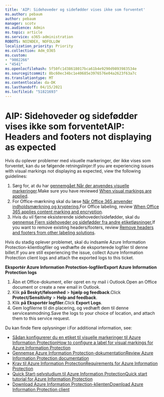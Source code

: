 ```yaml
---
title: 'AIP: Sidehoveder og sidefødder vises ikke som forventet'
ms.author: pebaum
author: pebaum
manager: scotv
ms.audience: Admin
ms.topic: article
ms.service: o365-administration
ROBOTS: NOINDEX, NOFOLLOW
localization_priority: Priority
ms.collection: Adm_O365
ms.custom:
- "9002266"
- "4541"
ms.openlocfilehash: 5f50fc1d38618017bca61b4e9290d9893983534e
ms.sourcegitcommit: 8bc60ec34bc1e40685e3976576e04a2623f63a7c
ms.translationtype: MT
ms.contentlocale: da-DK
ms.lasthandoff: 04/15/2021
ms.locfileid: "51821693"
---
```

# <a name="aip-headers-and-footers-not-displaying-as-expected"></a><span data-ttu-id="84afd-102">AIP: Sidehoveder og sidefødder vises ikke som forventet</span><span class="sxs-lookup"><span data-stu-id="84afd-102">AIP: Headers and footers not displaying as expected</span></span>

<span data-ttu-id="84afd-103">Hvis du oplever problemer med visuelle markeringer, der ikke vises som forventet, kan du se følgende retningslinjer:</span><span class="sxs-lookup"><span data-stu-id="84afd-103">If you are experiencing issues with visual markings not displaying as expected, view the following guidelines:</span></span>

1. <span data-ttu-id="84afd-104">Sørg for, at du har [gennemgået Når der anvendes visuelle markeringer](https://docs.microsoft.com/azure/information-protection/configure-policy-markings#when-visual-markings-are-applied).</span><span class="sxs-lookup"><span data-stu-id="84afd-104">Make sure you have reviewed [When visual markings are applied](https://docs.microsoft.com/azure/information-protection/configure-policy-markings#when-visual-markings-are-applied).</span></span>
2. <span data-ttu-id="84afd-105">For Office-mærkning skal du læse [Når Office 365 anvender indholdsmærkning og kryptering.](https://docs.microsoft.com/microsoft-365/compliance/sensitivity-labels-office-apps#when-office-apps-apply-content-marking-and-encryption)</span><span class="sxs-lookup"><span data-stu-id="84afd-105">For Office labeling, review [When Office 365 applies content marking and encryption](https://docs.microsoft.com/microsoft-365/compliance/sensitivity-labels-office-apps#when-office-apps-apply-content-marking-and-encryption).</span></span>
3. <span data-ttu-id="84afd-106">Hvis du vil fjerne eksisterende sidehoveder/sidefødder, skal du [gennemse Fjern sidehoveder og sidefødder fra andre etiketløsninger.](https://docs.microsoft.com/azure/information-protection/rms-client/client-admin-guide-customizations#remove-headers-and-footers-from-other-labeling-solutions)</span><span class="sxs-lookup"><span data-stu-id="84afd-106">If you want to remove existing headers/footers, review [Remove headers and footers from other labeling solutions](https://docs.microsoft.com/azure/information-protection/rms-client/client-admin-guide-customizations#remove-headers-and-footers-from-other-labeling-solutions).</span></span>

<span data-ttu-id="84afd-107">Hvis du stadig oplever problemet, skal du indsamle Azure Information Protection-klientlogfiler og vedhæfte de eksporterede logfiler til denne billet.</span><span class="sxs-lookup"><span data-stu-id="84afd-107">If you are still experiencing the issue, collect Azure Information Protection client logs and attach the exported logs to this ticket.</span></span>

<span data-ttu-id="84afd-108">**Eksportér Azure Information Protection-logfiler**</span><span class="sxs-lookup"><span data-stu-id="84afd-108">**Export Azure Information Protection logs**</span></span>

1. <span data-ttu-id="84afd-109">Åbn et Office-dokument, eller opret en ny mail i Outlook.</span><span class="sxs-lookup"><span data-stu-id="84afd-109">Open an Office document or create a new email in Outlook.</span></span>
2. <span data-ttu-id="84afd-110">Klik **på Beskyt/følsomhed**  >  **hjælp og feedback**.</span><span class="sxs-lookup"><span data-stu-id="84afd-110">Click **Protect/Sensitivity** > **Help and feedback**.</span></span>
3. <span data-ttu-id="84afd-111">Klik **på Eksportér logfiler.**</span><span class="sxs-lookup"><span data-stu-id="84afd-111">Click **Export Logs**.</span></span>
4. <span data-ttu-id="84afd-112">Gem logfilerne til din placering, og vedhæft dem til denne serviceanmodning.</span><span class="sxs-lookup"><span data-stu-id="84afd-112">Save the logs to your choice of location, and attach them to this service request.</span></span>

<span data-ttu-id="84afd-113">Du kan finde flere oplysninger i:</span><span class="sxs-lookup"><span data-stu-id="84afd-113">For additional information, see:</span></span>

- [<span data-ttu-id="84afd-114">Sådan konfigurerer du en etiket til visuelle markeringer til Azure Information Protection</span><span class="sxs-lookup"><span data-stu-id="84afd-114">How to configure a label for visual markings for Azure Information Protection</span></span>](https://docs.microsoft.com/azure/information-protection/configure-policy-markings)
- [<span data-ttu-id="84afd-115">Gennemse Azure Information Protection-dokumentation</span><span class="sxs-lookup"><span data-stu-id="84afd-115">Review Azure Information Protection documentation</span></span>](https://docs.microsoft.com/azure/information-protection/what-is-information-protection)
- [<span data-ttu-id="84afd-116">Krav til Azure Information Protection</span><span class="sxs-lookup"><span data-stu-id="84afd-116">Requirements for Azure Information Protection</span></span>](https://docs.microsoft.com/azure/information-protection/get-started/requirements)
- [<span data-ttu-id="84afd-117">Quick Start-selvstudium til Azure Information Protection</span><span class="sxs-lookup"><span data-stu-id="84afd-117">Quick start tutorial for Azure Information Protection</span></span>](https://docs.microsoft.com/azure/information-protection/get-started/infoprotect-quick-start-tutorial)
- [<span data-ttu-id="84afd-118">Download Azure Information Protection-klienten</span><span class="sxs-lookup"><span data-stu-id="84afd-118">Download Azure Information Protection client</span></span>](https://www.microsoft.com/download/details.aspx?id=53018)
